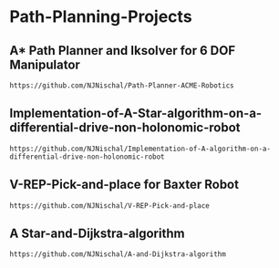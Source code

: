 # Path-Planning-Projects

## A* Path Planner and Iksolver for 6 DOF Manipulator
```
https://github.com/NJNischal/Path-Planner-ACME-Robotics
```

## Implementation-of-A-Star-algorithm-on-a-differential-drive-non-holonomic-robot
```
https://github.com/NJNischal/Implementation-of-A-algorithm-on-a-differential-drive-non-holonomic-robot
```

## V-REP-Pick-and-place for Baxter Robot
```
https://github.com/NJNischal/V-REP-Pick-and-place
```

## A Star-and-Dijkstra-algorithm
```
https://github.com/NJNischal/A-and-Dijkstra-algorithm
```
